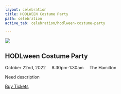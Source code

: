 ```yaml
---
layout: celebration
title: HODLWEEN Costume Party
path: celebration
active_tab: celebration/hodlween-costume-party

---
```

<div class="highlight-section4"></div>

<article class="center">
	<img src="/assets/img/pic1.jpg" />
	<h2>HODLween Costume Party</h2>
	<div class="white-divider-mid"></div>
	<div class="details"><div>
		October 22nd, 2022 &nbsp;&nbsp;&nbsp; 8:30pm-1:30am &nbsp;&nbsp;&nbsp; <span>The Hamilton</span>
	</div></div>
	<p>Need description</p>
	<a href="/celebration/tickets" class="orange-pill-btn">Buy Tickets</a>
</article>